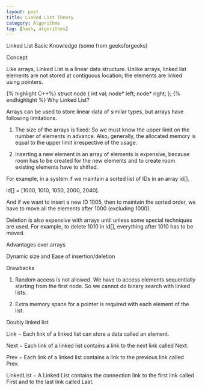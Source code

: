 ```yaml
---
layout: post
title: Linked List Theory
category: Algorithms
tag: [hash, algorithms]
---
```


Linked List Basic Knowledge (some from geeksforgeeks)

Concept

Like arrays, Linked List is a linear data structure. Unlike arrays, linked list elements are not stored at contiguous location; the elements are linked using pointers.

{% highlight C++%}
struct node {
	int val;
	node* left;
	node* right;
};
{% endhighlight %}
Why Linked List?

Arrays can be used to store linear data of similar types, but arrays have following limitations.

1) The size of the arrays is fixed: So we must know the upper limit on the number of elements in advance. Also, generally, the allocated memory is equal to the upper limit irrespective of the usage.

2) Inserting a new element in an array of elements is expensive, because room has to be created for the new elements and to create room existing elements have to shifted.

For example, in a system if we maintain a sorted list of IDs in an array id[].

id[] = [1000, 1010, 1050, 2000, 2040].

And if we want to insert a new ID 1005, then to maintain the sorted order, we have to move all the elements after 1000 (excluding 1000).

Deletion is also expensive with arrays until unless some special techniques are used. For example, to delete 1010 in id[], everything after 1010 has to be moved.

Advantages over arrays

Dynamic size and Ease of insertion/deletion

Drawbacks

1) Random access is not allowed. We have to access elements sequentially starting from the first node. So we cannot do binary search with linked lists.

2) Extra memory space for a pointer is required with each element of the list.

Doubly linked list

Link − Each link of a linked list can store a data called an element.

Next − Each link of a linked list contains a link to the next link called Next.

Prev − Each link of a linked list contains a link to the previous link called Prev.

LinkedList − A Linked List contains the connection link to the first link called First and to the last link called Last.
